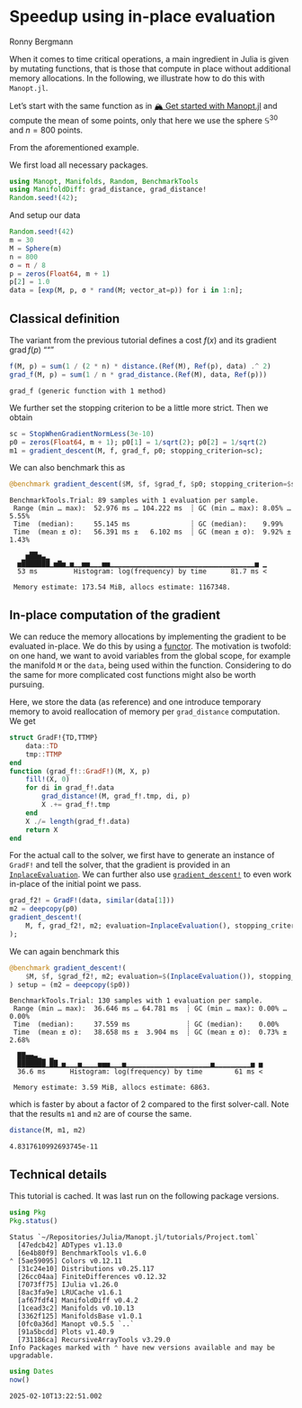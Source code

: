 # Speedup using in-place evaluation
Ronny Bergmann

When it comes to time critical operations, a main ingredient in Julia is given by
mutating functions, that is those that compute in place without additional memory
allocations. In the following, we illustrate how to do this with `Manopt.jl`.

Let’s start with the same function as in [🏔️ Get started with Manopt.jl](https://manoptjl.org/stable/tutorials/getstarted.html)
and compute the mean of some points, only that here we use the sphere $\mathbb S^{30}$
and $n=800$ points.

From the aforementioned example.

We first load all necessary packages.

``` julia
using Manopt, Manifolds, Random, BenchmarkTools
using ManifoldDiff: grad_distance, grad_distance!
Random.seed!(42);
```

And setup our data

``` julia
Random.seed!(42)
m = 30
M = Sphere(m)
n = 800
σ = π / 8
p = zeros(Float64, m + 1)
p[2] = 1.0
data = [exp(M, p, σ * rand(M; vector_at=p)) for i in 1:n];
```

## Classical definition

The variant from the previous tutorial defines a cost $f(x)$ and its gradient $\operatorname{grad}f(p)$
““”

``` julia
f(M, p) = sum(1 / (2 * n) * distance.(Ref(M), Ref(p), data) .^ 2)
grad_f(M, p) = sum(1 / n * grad_distance.(Ref(M), data, Ref(p)))
```

    grad_f (generic function with 1 method)

We further set the stopping criterion to be a little more strict. Then we obtain

``` julia
sc = StopWhenGradientNormLess(3e-10)
p0 = zeros(Float64, m + 1); p0[1] = 1/sqrt(2); p0[2] = 1/sqrt(2)
m1 = gradient_descent(M, f, grad_f, p0; stopping_criterion=sc);
```

We can also benchmark this as

``` julia
@benchmark gradient_descent($M, $f, $grad_f, $p0; stopping_criterion=$sc)
```

    BenchmarkTools.Trial: 89 samples with 1 evaluation per sample.
     Range (min … max):  52.976 ms … 104.222 ms  ┊ GC (min … max): 8.05% … 5.55%
     Time  (median):     55.145 ms               ┊ GC (median):    9.99%
     Time  (mean ± σ):   56.391 ms ±   6.102 ms  ┊ GC (mean ± σ):  9.92% ± 1.43%

        ▅██▅▃▁                                                      
      ▅███████▁▅▇▅▁▅▁▁▅▅▁▁▁▅▅▁▁▁▁▁▁▁▁▁▁▁▁▁▁▁▁▁▁▁▁▁▁▁▁▁▁▁▁▁▁▁▁▁▁▁▁▅ ▁
      53 ms         Histogram: log(frequency) by time      81.7 ms <

     Memory estimate: 173.54 MiB, allocs estimate: 1167348.

## In-place computation of the gradient

We can reduce the memory allocations by implementing the gradient to be evaluated in-place.
We do this by using a [functor](https://docs.julialang.org/en/v1/manual/methods/#Function-like-objects).
The motivation is twofold: on one hand, we want to avoid variables from the global scope,
for example the manifold `M` or the `data`, being used within the function.
Considering to do the same for more complicated cost functions might also be worth pursuing.

Here, we store the data (as reference) and one introduce temporary memory to avoid
reallocation of memory per `grad_distance` computation. We get

``` julia
struct GradF!{TD,TTMP}
    data::TD
    tmp::TTMP
end
function (grad_f!::GradF!)(M, X, p)
    fill!(X, 0)
    for di in grad_f!.data
        grad_distance!(M, grad_f!.tmp, di, p)
        X .+= grad_f!.tmp
    end
    X ./= length(grad_f!.data)
    return X
end
```

For the actual call to the solver, we first have to generate an instance of `GradF!`
and tell the solver, that the gradient is provided in an [`InplaceEvaluation`](https://manoptjl.org/stable/plans/objective/#Manopt.InplaceEvaluation).
We can further also use [`gradient_descent!`](https://manoptjl.org/stable/solvers/gradient_descent/#Manopt.gradient_descent!) to even work in-place of the initial point we pass.

``` julia
grad_f2! = GradF!(data, similar(data[1]))
m2 = deepcopy(p0)
gradient_descent!(
    M, f, grad_f2!, m2; evaluation=InplaceEvaluation(), stopping_criterion=sc
);
```

We can again benchmark this

``` julia
@benchmark gradient_descent!(
    $M, $f, $grad_f2!, m2; evaluation=$(InplaceEvaluation()), stopping_criterion=$sc
) setup = (m2 = deepcopy($p0))
```

    BenchmarkTools.Trial: 130 samples with 1 evaluation per sample.
     Range (min … max):  36.646 ms … 64.781 ms  ┊ GC (min … max): 0.00% … 0.00%
     Time  (median):     37.559 ms              ┊ GC (median):    0.00%
     Time  (mean ± σ):   38.658 ms ±  3.904 ms  ┊ GC (mean ± σ):  0.73% ± 2.68%

      ██▅▅▄▂▁ ▂                                                    
      ███████▁██▁▅▁▁▁▅▁▁▁▁▅▅▅▁▁▁▅▁▁▁▁▁▁▁▁▁▁▁▁▁▁▁▁▁▁▁▁▁▅▁▁▁▁▁▁▁▁▁▅ ▅
      36.6 ms      Histogram: log(frequency) by time        61 ms <

     Memory estimate: 3.59 MiB, allocs estimate: 6863.

which is faster by about a factor of 2 compared to the first solver-call.
Note that the results `m1` and `m2` are of course the same.

``` julia
distance(M, m1, m2)
```

    4.8317610992693745e-11

## Technical details

This tutorial is cached. It was last run on the following package versions.

``` julia
using Pkg
Pkg.status()
```

    Status `~/Repositories/Julia/Manopt.jl/tutorials/Project.toml`
      [47edcb42] ADTypes v1.13.0
      [6e4b80f9] BenchmarkTools v1.6.0
    ⌃ [5ae59095] Colors v0.12.11
      [31c24e10] Distributions v0.25.117
      [26cc04aa] FiniteDifferences v0.12.32
      [7073ff75] IJulia v1.26.0
      [8ac3fa9e] LRUCache v1.6.1
      [af67fdf4] ManifoldDiff v0.4.2
      [1cead3c2] Manifolds v0.10.13
      [3362f125] ManifoldsBase v1.0.1
      [0fc0a36d] Manopt v0.5.5 `..`
      [91a5bcdd] Plots v1.40.9
      [731186ca] RecursiveArrayTools v3.29.0
    Info Packages marked with ⌃ have new versions available and may be upgradable.

``` julia
using Dates
now()
```

    2025-02-10T13:22:51.002
